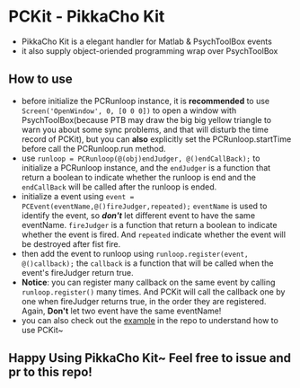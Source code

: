 # PCKit - PikkaCho Kit
- PikkaCho Kit is a elegant handler for Matlab &amp; PsychToolBox events
- it also supply object-oriended programming wrap over PsychToolBox

## How to use
- before initialize the PCRunloop instance, it is **recommended** to use `Screen('OpenWindow', 0, [0 0 0])` to open a window with PsychToolBox(because PTB may draw the big big yellow triangle to warn you about some sync problems, and that will disturb the time record of PCKit), but you can **also** explicitly set the PCRunloop.startTime before call the PCRunloop.run method.
- use `runloop = PCRunloop(@(obj)endJudger, @()endCallBack);` to initialize a PCRunloop instance, and the `endJudger` is a function that return a boolean to indicate whether the runloop is end and the `endCallBack` will be called after the runloop is ended.
- initialize a event using `event = PCEvent(eventName,@()fireJudger,repeated);` `eventName` is used to identify the event, so ***don't*** let different event to have the same eventName. `fireJudger` is a function that return a boolean to indicate whether the event is fired. And `repeated` indicate whether the event will be destroyed after fist fire.
- then add the event to runloop using `runloop.register(event, @()callback);` the `callback` is a function that will be called when the event's fireJudger return true.
- **Notice**: you can register many callback on the same event by calling `runloop.register()` many times. And PCKit will call the callback one by one when fireJudger returns true, in the order they are registered. Again, **Don't** let two event have the same eventName!
- you can also check out the [example](./Example/) in the repo to understand how to use PCKit~

## Happy Using PikkaCho Kit~ Feel free to issue and pr to this repo!
